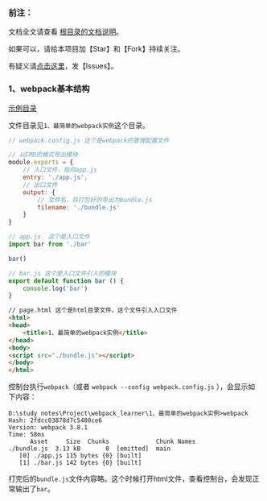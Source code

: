 ﻿<h3>前注：</h3>

文档全文请查看 [根目录的文档说明](https://github.com/qq20004604/webpack-study)。

如果可以，请给本项目加【Star】和【Fork】持续关注。

有疑义请[点击这里](https://github.com/qq20004604/webpack-study/issues)，发【Issues】。


<h3>1、webpack基本结构</h3>

[示例目录](https://github.com/qq20004604/webpack-study/tree/master/1%E3%80%81%E6%9C%80%E7%AE%80%E5%8D%95%E7%9A%84webpack%E5%AE%9E%E4%BE%8B)

文件目录见``1、最简单的webpack实例``这个目录。

```javascript
// webpack.config.js 这个是webpack的管理配置文件

// 以CMD的格式导出模块
module.exports = {
    // 入口文件，指向app.js
    entry: './app.js',
    // 出口文件
    output: {
        // 文件名，将打包好的导出为bundle.js
        filename: './bundle.js'
    }
}
```
```javascript
// app.js  这个是入口文件
import bar from './bar'

bar()
```
```javascript
// bar.js 这个是入口文件引入的模块
export default function bar () {
    console.log('bar')
}
```
```html
// page.html 这个是html目录文件，这个文件引入入口文件
<html>
<head>
    <title>1、最简单的webpack实例</title>
</head>
<body>
<script src="./bundle.js"></script>
</body>
</html>
```

控制台执行``webpack``（或者 ``webpack --config webpack.config.js`` ），会显示如下内容：

```
D:\study notes\Project\webpack_learner\1、最简单的webpack实例>webpack
Hash: 2fdcc03878d7c5480ce6
Version: webpack 3.8.1
Time: 58ms
      Asset     Size  Chunks             Chunk Names
./bundle.js  3.13 kB       0  [emitted]  main
   [0] ./app.js 115 bytes {0} [built]
   [1] ./bar.js 142 bytes {0} [built]
```

打完后的``bundle.js``文件内容略。这个时候打开html文件，查看控制台，会发现正常输出了``bar``。
